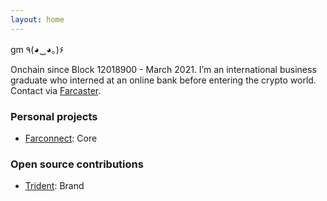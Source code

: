 ```yaml
---
layout: home
---
```

gm ٩(◕‿◕｡)۶

Onchain since Block 12018900 - March 2021. I’m an international business graduate who interned at an online bank before entering the crypto world. Contact via [Farcaster](https://warpcast.com/emr.eth).

### Personal projects
- [Farconnect](https://farconnect.xyz/): Core

### Open source contributions
- [Trident](https://github.com/ackee-blockchain/trident): Brand
